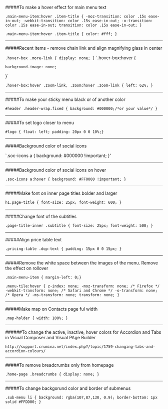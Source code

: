 #####To make a hover effect for main menu text

`.main-menu-item:hover .item-title {
    -moz-transition: color .15s ease-in-out;
    -webkit-transition: color .15s ease-in-out;
    -o-transition: color .15s ease-in-out;
    transition: color .15s ease-in-out;
}`

`.main-menu-item:hover .item-title {
    color: #fff;
}`

----------------------------------------------

#####Recent items - remove chain link and align magnifying glass in center

`.hover-box .more-link {
    display: none;
}`
`.hover-box:hover {

    background-image: none;

}`

`.hover-box:hover .zoom-link, .zoom:hover .zoom-link {
    left: 62%;
}`

-----------------------------------------------------

#####To make your sticky menu black or of another color

`#header .header-wrap.fixed {
background: #000000;/*or your value*/
}`

---------------------------------------- 

#####To set logo closer to menu

`#logo {
float: left;
padding: 20px 0 0 10%;}`

-------------------------------------------

#####Background color of social icons

`.soc-icons a {
background: #000000 !important;
}'

-----------------------------------------

#####Background color of social icons on hover

`.soc-icons a:hover {
background: #FF0000 !important;
}`

------------------------------------

#####Make font on inner page titles bolder and larger

`h1.page-title { font-size: 25px; font-weight: 600; }`

-----------------------------------

#####Change font of the subtitles

`.page-title-inner .subtitle { font-size: 25px; font-weight: 500; }`

-----------------------------------

#####Align price table text

`.pricing-table .dop-text { padding: 15px 0 0 15px; }`

---------------------------------

#####Remove the white space between the images of the menu. Remove the effect on rollover

`.main-menu-item { margin-left: 0;}`

`.menu-tile:hover {
    z-index: none;
    -moz-transform: none;
    /* Firefox */
    -webkit-transform: none;
    /* Safari and Chrome */
    -o-transform: none;
    /* Opera */
    -ms-transform: none;
    transform: none; }`

--------------------------------

#####Make map on Contacts page ful width

`.map-holder {
width: 100%;
}`

---------------------------------

######To change the active, inactive, hover colors for Accordion and Tabs in Visual Composer and Visual PAge Builder

`http://support.crumina.net/index.php?/topic/1759-changing-tabs-and-accordion-colours/`

---------------------------------------

#####To remove breadcrumbs only from homepage

`.home-page .breadcrumbs { display: none; }`

------------------------------------

#####To change backgorund color and border of submenus

`.sub-menu li {
background: rgba(107,87,130, 0.9);
border-bottom: 1px solid #FFDD00;
}`
